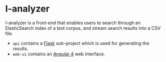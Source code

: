 I-analyzer
===============================================================================

I-analyzer is a front-end that enables users to search through an ElasticSearch index of a text corpus, and stream search results into a CSV file. 

* `api` contains a [Flask](http://flask.pocoo.org/) sub-project which is used for generating the results.
* `web-ui` contains an [Angular 4](https://angular.io/) web interface.